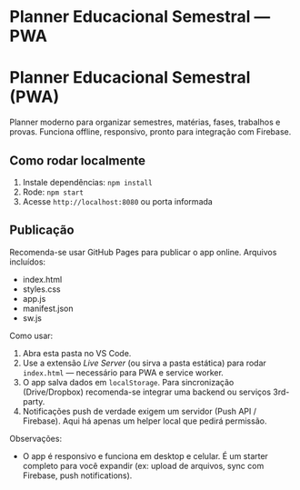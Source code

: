 # Planner Educacional Semestral — PWA
# Planner Educacional Semestral (PWA)

Planner moderno para organizar semestres, matérias, fases, trabalhos e provas. Funciona offline, responsivo, pronto para integração com Firebase.

## Como rodar localmente
1. Instale dependências: `npm install`
2. Rode: `npm start`
3. Acesse `http://localhost:8080` ou porta informada

## Publicação
Recomenda-se usar GitHub Pages para publicar o app online.
Arquivos incluídos:
- index.html
- styles.css
- app.js
- manifest.json
- sw.js

Como usar:
1. Abra esta pasta no VS Code.
2. Use a extensão *Live Server* (ou sirva a pasta estática) para rodar `index.html` — necessário para PWA e service worker.
3. O app salva dados em `localStorage`. Para sincronização (Drive/Dropbox) recomenda-se integrar uma backend ou serviços 3rd-party.
4. Notificações push de verdade exigem um servidor (Push API / Firebase). Aqui há apenas um helper local que pedirá permissão.

Observações:
- O app é responsivo e funciona em desktop e celular. É um starter completo para você expandir (ex: upload de arquivos, sync com Firebase, push notifications).
